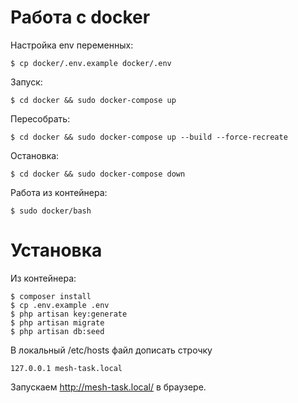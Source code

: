 # Работа с docker
Настройка env переменных:
```
$ cp docker/.env.example docker/.env
```
Запуск:
```
$ cd docker && sudo docker-compose up
```
Пересобрать:
```
$ cd docker && sudo docker-compose up --build --force-recreate
```
Остановка:
```
$ cd docker && sudo docker-compose down
```
Работа из контейнера:
```
$ sudo docker/bash
```
# Установка
Из контейнера:
```
$ composer install
$ cp .env.example .env
$ php artisan key:generate
$ php artisan migrate
$ php artisan db:seed
```
В локальный /etc/hosts файл дописать строчку
```
127.0.0.1 mesh-task.local
```
Запускаем http://mesh-task.local/ в браузере.
